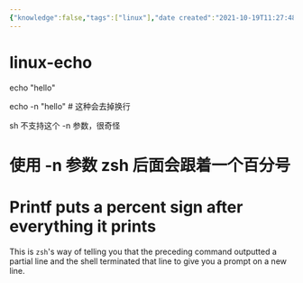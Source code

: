 ```yaml
---
{"knowledge":false,"tags":["linux"],"date created":"2021-10-19T11:27:48+08:00","date modified":"2024-05-14T14:25:42+08:00","dg-publish":true,"permalink":"/card/linux-echo/","dgPassFrontmatter":true,"noteIcon":"2","created":"2021-10-19T11:27:48+08:00","updated":"2024-05-14T14:25:42+08:00"}
---
```



# linux-echo

echo "hello"

echo -n "hello" # 这种会去掉换行

sh 不支持这个 -n 参数，很奇怪

# 使用 -n 参数 zsh 后面会跟着一个百分号


<div class="transclusion internal-embed is-loaded"><div class="markdown-embed">

<div class="markdown-embed-title">

# Printf puts a percent sign after everything it prints

</div>


This is `zsh`'s way of telling you that the preceding command outputted a partial line and the shell terminated that line to give you a prompt on a new line. 

</div></div>

